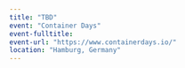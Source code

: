 ```yaml
---
title: "TBD"
event: "Container Days"
event-fulltitle:
event-url: "https://www.containerdays.io/"
location: "Hamburg, Germany"
---
```

